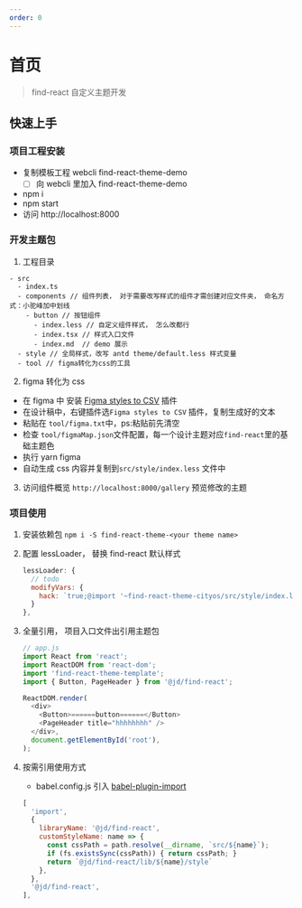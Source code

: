 ```yaml
---
order: 0
---
```


# 首页

> find-react 自定义主题开发

## 快速上手

### 项目工程安装

- 复制模板工程 webcli find-react-theme-demo
  - [ ] 向 webcli 里加入 find-react-theme-demo
- npm i
- npm start
- 访问 http://localhost:8000

### 开发主题包

1. 工程目录

```
- src
  - index.ts
  - components // 组件列表， 对于需要改写样式的组件才需创建对应文件夹， 命名方式：小驼峰加中划线
    - button // 按钮组件
      - index.less // 自定义组件样式， 怎么改都行
      - index.tsx // 样式入口文件
      - index.md  // demo 展示
  - style // 全局样式，改写 antd theme/default.less 样式变量
  - tool // figma转化为css的工具
```

2. figma 转化为 css

- 在 figma 中 安装 [Figma styles to CSV](https://www.figma.com/community/plugin/955841494824331901/Figma-styles-to-CSV) 插件
- 在设计稿中，右键插件选`Figma styles to CSV` 插件，复制生成好的文本
- 粘贴在 `tool/figma.txt`中，ps:粘贴前先清空
- 检查 `tool/figmaMap.json`文件配置，每一个设计主题对应`find-react`里的基础主题色
- 执行 yarn figma
- 自动生成 css 内容并复制到`src/style/index.less` 文件中
  &emsp;

3. 访问组件概览 `http://localhost:8000/gallery` 预览修改的主题

### 项目使用

1. 安装依赖包 `npm i -S find-react-theme-<your theme name>`
1. 配置 lessLoader， 替换 find-react 默认样式
   ```js
   lessLoader: {
     // todo
     modifyVars: {
       hack: `true;@import '~find-react-theme-cityos/src/style/index.less';`
     }
   },
   ```
1. 全量引用， 项目入口文件出引用主题包

   ```js
   // app.js
   import React from 'react';
   import ReactDOM from 'react-dom';
   import 'find-react-theme-template';
   import { Button, PageHeader } from '@jd/find-react';

   ReactDOM.render(
     <div>
       <Button>======button======</Button>
       <PageHeader title="hhhhhhhh" />
     </div>,
     document.getElementById('root'),
   );
   ```

1. 按需引用使用方式

   - babel.config.js 引入 [babel-plugin-import](https://github.com/ant-design/babel-plugin-import)

   ```js
   [
     'import',
     {
       libraryName: '@jd/find-react',
       customStyleName: name => {
         const cssPath = path.resolve(__dirname, `src/${name}`);
         if (fs.existsSync(cssPath)) { return cssPath; }
         return `@jd/find-react/lib/${name}/style`
       },
     },
     '@jd/find-react',
   ],
   ```
